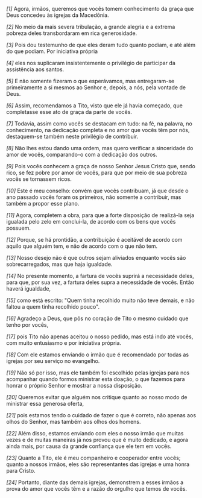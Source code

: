 *[1]* Agora, irmãos, queremos que vocês tomem conhecimento da graça que Deus concedeu às igrejas da Macedônia.

*[2]* No meio da mais severa tribulação, a grande alegria e a extrema pobreza deles transbordaram em rica generosidade.

*[3]* Pois dou testemunho de que eles deram tudo quanto podiam, e até além do que podiam. Por iniciativa própria

*[4]* eles nos suplicaram insistentemente o privilégio de participar da assistência aos santos.

*[5]* E não somente fizeram o que esperávamos, mas entregaram-se primeiramente a si mesmos ao Senhor e, depois, a nós, pela vontade de Deus.

*[6]* Assim, recomendamos a Tito, visto que ele já havia começado, que completasse esse ato de graça da parte de vocês.

*[7]* Todavia, assim como vocês se destacam em tudo: na fé, na palavra, no conhecimento, na dedicação completa e no amor que vocês têm por nós, destaquem-se também neste privilégio de contribuir.

*[8]* Não lhes estou dando uma ordem, mas quero verificar a sinceridade do amor de vocês, comparando-o com a dedicação dos outros.

*[9]* Pois vocês conhecem a graça de nosso Senhor Jesus Cristo que, sendo rico, se fez pobre por amor de vocês, para que por meio de sua pobreza vocês se tornassem ricos.

*[10]* Este é meu conselho: convém que vocês contribuam, já que desde o ano passado vocês foram os primeiros, não somente a contribuir, mas também a propor esse plano.

*[11]* Agora, completem a obra, para que a forte disposição de realizá-la seja igualada pelo zelo em concluí-la, de acordo com os bens que vocês possuem.

*[12]* Porque, se há prontidão, a contribuição é aceitável de acordo com aquilo que alguém tem, e não de acordo com o que não tem.

*[13]* Nosso desejo não é que outros sejam aliviados enquanto vocês são sobrecarregados, mas que haja igualdade.

*[14]* No presente momento, a fartura de vocês suprirá a necessidade deles, para que, por sua vez, a fartura deles supra a necessidade de vocês. Então haverá igualdade,

*[15]* como está escrito: "Quem tinha recolhido muito não teve demais, e não faltou a quem tinha recolhido pouco".

*[16]* Agradeço a Deus, que pôs no coração de Tito o mesmo cuidado que tenho por vocês,

*[17]* pois Tito não apenas aceitou o nosso pedido, mas está indo até vocês, com muito entusiasmo e por iniciativa própria.

*[18]* Com ele estamos enviando o irmão que é recomendado por todas as igrejas por seu serviço no evangelho.

*[19]* Não só por isso, mas ele também foi escolhido pelas igrejas para nos acompanhar quando formos ministrar esta doação, o que fazemos para honrar o próprio Senhor e mostrar a nossa disposição.

*[20]* Queremos evitar que alguém nos critique quanto ao nosso modo de ministrar essa generosa oferta,

*[21]* pois estamos tendo o cuidado de fazer o que é correto, não apenas aos olhos do Senhor, mas também aos olhos dos homens.

*[22]* Além disso, estamos enviando com eles o nosso irmão que muitas vezes e de muitas maneiras já nos provou que é muito dedicado, e agora ainda mais, por causa da grande confiança que ele tem em vocês.

*[23]* Quanto a Tito, ele é meu companheiro e cooperador entre vocês; quanto a nossos irmãos, eles são representantes das igrejas e uma honra para Cristo.

*[24]* Portanto, diante das demais igrejas, demonstrem a esses irmãos a prova do amor que vocês têm e a razão do orgulho que temos de vocês.

